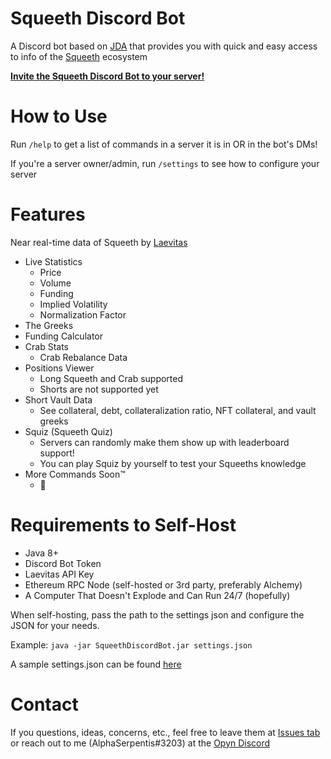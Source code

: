 # Squeeth Discord Bot
A Discord bot based on [JDA](https://github.com/DV8FromTheWorld/JDA) that provides you with quick and easy access to info of the [Squeeth](https://squeeth.com) ecosystem

[**Invite the Squeeth Discord Bot to your server!**](https://discord.com/oauth2/authorize?client_id=966062130472304681&permissions=0&scope=applications.commands%20bot)

# How to Use

Run `/help` to get a list of commands in a server it is in OR in the bot's DMs!

If you're a server owner/admin, run `/settings` to see how to configure your server

# Features
Near real-time data of Squeeth by [Laevitas](https://app.laevitas.ch/dashboard/squeeth)
- Live Statistics
  - Price
  - Volume
  - Funding
  - Implied Volatility
  - Normalization Factor
- The Greeks
- Funding Calculator
- Crab Stats
  - Crab Rebalance Data
- Positions Viewer
  - Long Squeeth and Crab supported
  - Shorts are not supported yet
- Short Vault Data
  - See collateral, debt, collateralization ratio, NFT collateral, and vault greeks
- Squiz (Squeeth Quiz)
  - Servers can randomly make them show up with leaderboard support!
  - You can play Squiz by yourself to test your Squeeths knowledge
- More Commands Soon:tm:
  - :eyes:

# Requirements to Self-Host

- Java 8+
- Discord Bot Token
- Laevitas API Key
- Ethereum RPC Node (self-hosted or 3rd party, preferably Alchemy)
- A Computer That Doesn't Explode and Can Run 24/7 (hopefully)

When self-hosting, pass the path to the settings json and configure the JSON for your needs.

Example: `java -jar SqueethDiscordBot.jar settings.json`

A sample settings.json can be found [here](./storage/settings_EXAMPLE.json)

# Contact

If you questions, ideas, concerns, etc., feel free to leave them at [Issues tab](https://github.com/AlphaSerpentis/SqueethDiscordBot/issues) or reach out to me (AlphaSerpentis#3203) at the [Opyn Discord](https://discord.gg/opyn) 
